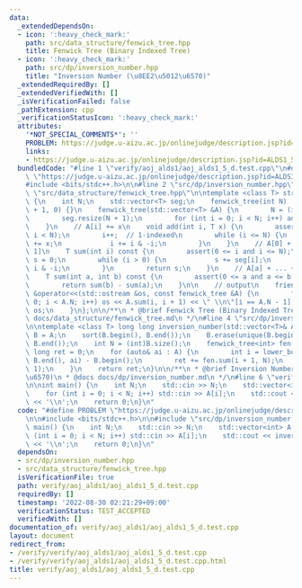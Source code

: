 ```yaml
---
data:
  _extendedDependsOn:
  - icon: ':heavy_check_mark:'
    path: src/data_structure/fenwick_tree.hpp
    title: Fenwick Tree (Binary Indexed Tree)
  - icon: ':heavy_check_mark:'
    path: src/dp/inversion_number.hpp
    title: "Inversion Number (\u8EE2\u5012\u6570)"
  _extendedRequiredBy: []
  _extendedVerifiedWith: []
  _isVerificationFailed: false
  _pathExtension: cpp
  _verificationStatusIcon: ':heavy_check_mark:'
  attributes:
    '*NOT_SPECIAL_COMMENTS*': ''
    PROBLEM: https://judge.u-aizu.ac.jp/onlinejudge/description.jsp?id=ALDS1_5_D
    links:
    - https://judge.u-aizu.ac.jp/onlinejudge/description.jsp?id=ALDS1_5_D
  bundledCode: "#line 1 \"verify/aoj_alds1/aoj_alds1_5_d.test.cpp\"\n#define PROBLEM\
    \ \"https://judge.u-aizu.ac.jp/onlinejudge/description.jsp?id=ALDS1_5_D\"\n\n\
    #include <bits/stdc++.h>\n\n#line 2 \"src/dp/inversion_number.hpp\"\n\n#line 2\
    \ \"src/data_structure/fenwick_tree.hpp\"\n\ntemplate <class T> struct fenwick_tree\
    \ {\n    int N;\n    std::vector<T> seg;\n    fenwick_tree(int N) : N(N), seg(N\
    \ + 1, 0) {}\n    fenwick_tree(std::vector<T> &A) {\n        N = (int)A.size();\n\
    \        seg.resize(N + 1);\n        for (int i = 0; i < N; i++) add(i, A[i]);\n\
    \    }\n    // A[i] += x\n    void add(int i, T x) {\n        assert(0 <= i and\
    \ i < N);\n        i++;  // 1-indexed\n        while (i <= N) {\n            seg[i]\
    \ += x;\n            i += i & -i;\n        }\n    }\n    // A[0] + ... + A[i -\
    \ 1]\n    T sum(int i) const {\n        assert(0 <= i and i <= N);\n        T\
    \ s = 0;\n        while (i > 0) {\n            s += seg[i];\n            i -=\
    \ i & -i;\n        }\n        return s;\n    }\n    // A[a] + ... + A[b - 1]\n\
    \    T sum(int a, int b) const {\n        assert(0 <= a and a <= b and b <= N);\n\
    \        return sum(b) - sum(a);\n    }\n\n    // output\n    friend std::ostream\
    \ &operator<<(std::ostream &os, const fenwick_tree &A) {\n        for (int i =\
    \ 0; i < A.N; i++) os << A.sum(i, i + 1) << \" \\n\"[i == A.N - 1];\n        return\
    \ os;\n    }\n};\n\n/**\n * @brief Fenwick Tree (Binary Indexed Tree)\n * @docs\
    \ docs/data_structure/fenwick_tree.md\n */\n#line 4 \"src/dp/inversion_number.hpp\"\
    \n\ntemplate <class T> long long inversion_number(std::vector<T>& A) {\n    auto\
    \ B = A;\n    sort(B.begin(), B.end());\n    B.erase(unique(B.begin(), B.end()),\
    \ B.end());\n    int N = (int)B.size();\n    fenwick_tree<int> fen(N);\n    long\
    \ long ret = 0;\n    for (auto& ai : A) {\n        int i = lower_bound(B.begin(),\
    \ B.end(), ai) - B.begin();\n        ret += fen.sum(i + 1, N);\n        fen.add(i,\
    \ 1);\n    }\n    return ret;\n}\n\n/**\n * @brief Inversion Number (\u8EE2\u5012\
    \u6570)\n * @docs docs/dp/inversion_number.md\n */\n#line 6 \"verify/aoj_alds1/aoj_alds1_5_d.test.cpp\"\
    \n\nint main() {\n    int N;\n    std::cin >> N;\n    std::vector<int> A(N);\n\
    \    for (int i = 0; i < N; i++) std::cin >> A[i];\n    std::cout << inversion_number<int>(A)\
    \ << '\\n';\n    return 0;\n}\n"
  code: "#define PROBLEM \"https://judge.u-aizu.ac.jp/onlinejudge/description.jsp?id=ALDS1_5_D\"\
    \n\n#include <bits/stdc++.h>\n\n#include \"src/dp/inversion_number.hpp\"\n\nint\
    \ main() {\n    int N;\n    std::cin >> N;\n    std::vector<int> A(N);\n    for\
    \ (int i = 0; i < N; i++) std::cin >> A[i];\n    std::cout << inversion_number<int>(A)\
    \ << '\\n';\n    return 0;\n}\n"
  dependsOn:
  - src/dp/inversion_number.hpp
  - src/data_structure/fenwick_tree.hpp
  isVerificationFile: true
  path: verify/aoj_alds1/aoj_alds1_5_d.test.cpp
  requiredBy: []
  timestamp: '2022-08-30 02:21:29+09:00'
  verificationStatus: TEST_ACCEPTED
  verifiedWith: []
documentation_of: verify/aoj_alds1/aoj_alds1_5_d.test.cpp
layout: document
redirect_from:
- /verify/verify/aoj_alds1/aoj_alds1_5_d.test.cpp
- /verify/verify/aoj_alds1/aoj_alds1_5_d.test.cpp.html
title: verify/aoj_alds1/aoj_alds1_5_d.test.cpp
---
```

